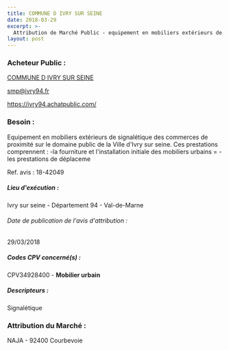 ```yaml
---
title: COMMUNE D IVRY SUR SEINE
date: 2018-03-29
excerpt: >-
  Attribution de Marché Public - equipement en mobiliers extérieurs de signalétique des commerces de proximité sur le domaine public de la ville d'ivry sur seine.
layout: post
---
```


### Acheteur Public : 
<a href="/acheteur-33/siren-219400413"> COMMUNE D IVRY SUR SEINE</a><br/>



smp@ivry94.fr


https://ivry94.achatpublic.com/
### Besoin :

Equipement en mobiliers extérieurs de signalétique des commerces de proximité sur le domaine public de la Ville d'Ivry sur seine. Ces prestations comprennent : -la fourniture et l'installation initiale des mobiliers urbains = -les prestations de déplaceme

Ref. avis : 18-42049


##### Lieu d'exécution :

Ivry sur seine - Département 94 - Val-de-Marne

###### Date de publication de l'avis d'attribution : 
29/03/2018

##### Codes CPV concerné(s) :
CPV34928400 - **Mobilier urbain** <br/>

##### Descripteurs :
Signalétique <br/>

### Attribution du Marché :
NAJA -  92400 Courbevoie <br/>
